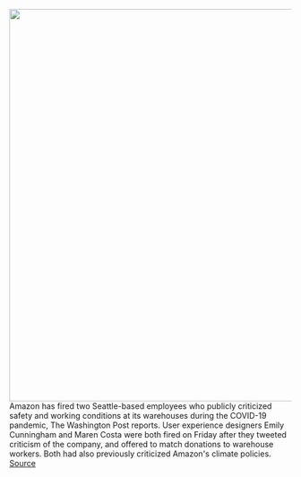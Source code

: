 <img src='https://cdn.vox-cdn.com/thumbor/DA9gGPAJSJkztxgIDjBs_15aoJg=/0x0:2040x1360/1200x800/filters:focal(857x517:1183x843)/cdn.vox-cdn.com/uploads/chorus_image/image/66649087/acastro_181114_1777_amazon_hq2_0006.0.jpg' width='700px' /><br/>
Amazon has fired two Seattle-based employees who publicly criticized safety and working conditions at its warehouses during the COVID-19 pandemic, The Washington Post reports. User experience designers Emily Cunningham and Maren Costa were both fired on Friday after they tweeted criticism of the company, and offered to match donations to warehouse workers. Both had also previously criticized Amazon's climate policies.
<a href='https://www.theverge.com/2020/4/14/21220353/amazon-covid-19-criticism-protest-fired-employees-cunningham-costa-climate-change'> Source <a/>